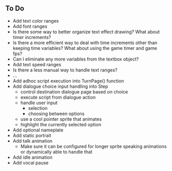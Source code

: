 ## To Do
- Add text color ranges
- Add font ranges
- Is there some way to better organize text effect drawing? What about timer increments?
- Is there a more efficient way to deal with time increments other than keeping time variables? What about using the game timer and game fps?
- Can I eliminate any more variables from the textbox object?
- Add text speed ranges
- Is there a less manual way to handle text ranges?
- ...
- Add adhoc script execution into TurnPage() function
- Add dialogue choice input handling into Step
  - control destination dialogue page based on choice
  - execute script from dialogue action
  - handle user input
    - selection
    - choosing between options
  - use a cool pointer sprite that animates
  - highlight the currently selected option
- Add optional nameplate
- Add static portrait
- Add talk animation
  - Make sure it can be configured for longer sprite speaking animations or dynamically able to handle that
- Add idle animation
- Add vocal pause